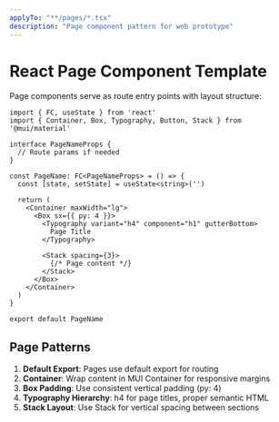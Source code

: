 ```yaml
---
applyTo: "**/pages/*.tsx"
description: "Page component pattern for web prototype"
---
```


# React Page Component Template

Page components serve as route entry points with layout structure:

```tsx
import { FC, useState } from 'react'
import { Container, Box, Typography, Button, Stack } from '@mui/material'

interface PageNameProps {
  // Route params if needed
}

const PageName: FC<PageNameProps> = () => {
  const [state, setState] = useState<string>('')

  return (
    <Container maxWidth="lg">
      <Box sx={{ py: 4 }}>
        <Typography variant="h4" component="h1" gutterBottom>
          Page Title
        </Typography>
        
        <Stack spacing={3}>
          {/* Page content */}
        </Stack>
      </Box>
    </Container>
  )
}

export default PageName
```

## Page Patterns

1. **Default Export**: Pages use default export for routing
2. **Container**: Wrap content in MUI Container for responsive margins
3. **Box Padding**: Use consistent vertical padding (py: 4)
4. **Typography Hierarchy**: h4 for page titles, proper semantic HTML
5. **Stack Layout**: Use Stack for vertical spacing between sections